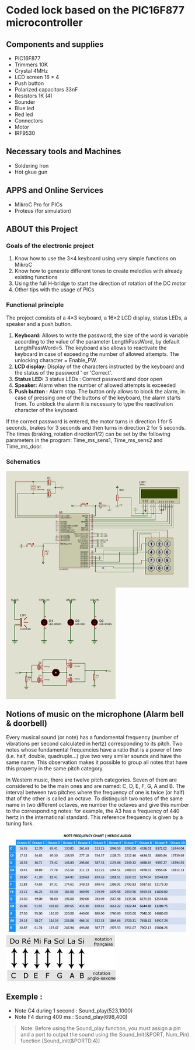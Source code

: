 # Coded lock based on the PIC16F877 microcontroller

## Components and supplies

 - PIC16F877
 - Trimmers 10K
 - Crystal 4MHz
 - LCD screen 16 * 4
 - Push button
 - Polarized capacitors 33nF
 - Resistors 1K (4)
 - Sounder
 - Blue led
 - Red led
 - Connectors
 - Motor
 - IRF9530

## Necessary tools and Machines

 - Soldering Iron
 - Hot gkue gun

## APPS and Online Services

 - MikroC Pro for PICs
 - Proteus (for simulation)

## ABOUT this Project

### Goals of the electronic project

1. Know how to use the 3×4 keyboard using very simple functions on MikroC
2. Know how to generate different tones to create melodies with already existing functions
3. Using the full H-bridge to start the direction of rotation of the DC motor
4. Other tips with the usage of PICs

### Functional principle

The project consists of a 4×3 keyboard, a 16×2 LCD display, status LEDs, a speaker and a push button.

1. **Keyboard:** Allows to write the password, the size of the word is variable according to the value of the parameter LengthPassWord, by default LengthPassWord=5. The keyboard also allows to reactivate the keyboard in case of exceeding the number of allowed attempts. The unlocking character = Enable_PW.
2. **LCD display:** Display of the characters instructed by the keyboard and the status of the password ' or 'Correct'.
3. **Status LED:** 3 status LEDs : Correct password and door open
4. **Speaker:** Alarm when the number of allowed attempts is exceeded
5. **Push button :** Alarm stop. The button only allows to block the alarm, in case of pressing one of the buttons of the keyboard, the alarm starts from. To unblock the alarm it is necessary to type the reactivation character of the keyboard.

If the correct password is entered, the motor turns in direction 1 for 5 seconds, brakes for 3 seconds and then turns in direction 2 for 5 seconds. The times (braking, rotation direction1/2) can be set by the following parameters in the program: Time_ms_sens1, Time_ms_sens2 and Time_ms_door.

### Schematics

<img align="Center" alt="Coded lock" width="500px" src="https://github.com/H3c7o4/Microships-projects/blob/master/MikroC/images/github1.png" />
<img align="center" alt="Coded lock" width="300px" src="https://github.com/H3c7o4/Microships-projects/blob/master/MikroC/images/github2.png" />
<img align="center" alt="Coded lock" width="300px" src="https://github.com/H3c7o4/Microships-projects/blob/master/MikroC/images/github3.png" />

## Notions of music on the microphone (Alarm bell & doorbell)

Every musical sound (or note) has a fundamental frequency (number of vibrations per second calculated in hertz) corresponding to its pitch. Two notes whose fundamental frequencies have a ratio that is a power of two (i.e. half, double, quadruple...) give two very similar sounds and have the same name. This observation makes it possible to group all notes that have this property in the same pitch category.

In Western music, there are twelve pitch categories. Seven of them are considered to be the main ones and are named: C, D, E, F, G, A and B. The interval between two pitches where the frequency of one is twice (or half) that of the other is called an octave. To distinguish two notes of the same name in two different octaves, we number the octaves and give this number to the corresponding notes: for example, the A3 has a frequency of 440 hertz in the international standard. This reference frequency is given by a tuning fork.

<img align="center" alt="Coded lock" width="500px" src="https://github.com/H3c7o4/Microships-projects/blob/master/MikroC/images/github5.jpg" />

<img align="center" alt="Coded lock" width="300px" src="https://github.com/H3c7o4/Microships-projects/blob/master/MikroC/images/github4.png" />

## Exemple :

 - Note C4 during 1 second : Sound_play(523,1000)
 - Note F4 during 400 ms : Sound_play(698,400)

> Note: Before using the Sound_play function, you must assign a pin and a port to output the sound using the Sound_Init(&PORT, Num_Pin) function [Sound_init(&PORTD,4)]
